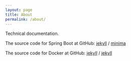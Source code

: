 ```yaml
---
layout: page
title: About
permalink: /about/
---
```


Technical documentation.

The source code for Spring Boot at GitHub:
[jekyll][jekyll-organization] /
[minima](https://github.com/jekyll/minima)

The source code for Docker at GitHub:
[jekyll][jekyll-organization] /
[jekyll](https://github.com/jekyll/jekyll)


[jekyll-organization]: https://github.com/jekyll
